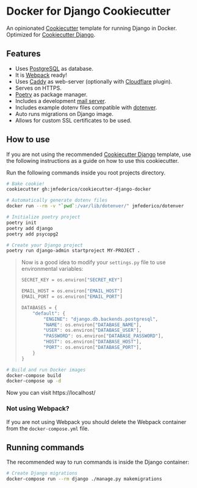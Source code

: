 # Docker for Django Cookiecutter

An opinionated [Cookiecutter](https://github.com/audreyr/cookiecutter) template for
running Django in Docker. Optimized for [Cookiecutter Django](https://github.com/jmfederico/cookiecutter-django).

## Features

* Uses [PostgreSQL](https://postgresql.org) as database.
* It is [Webpack](https://webpack.js.org) ready!
* Uses [Caddy](https://caddyserver.com) as web-server (optionally with
[Cloudflare](https://caddyserver.com/docs/tls.dns.cloudflare) plugin).
* Serves on HTTPS.
* [Poetry](https://poetry.eustace.io) as package manager.
* Includes a development [mail server](https://danfarrelly.nyc/MailDev/).
* Includes example dotenv files compatible with [dotenver](https://pypi.org/project/dotenver/).
* Auto runs migrations on Django image.
* Allows for custom SSL certificates to be used.

## How to use

If you are not using the recommended [Cookiecutter Django](https://github.com/jmfederico/cookiecutter-django)
template, use the following instructions as a guide on how to use this cookiecutter.

Run the following commands inside you root projects directory.

```bash
# Bake cookie!
cookiecutter gh:jmfederico/cookiecutter-django-docker
```

```bash
# Automatically generate dotenv files
docker run --rm -v "`pwd`:/var/lib/dotenver/" jmfederico/dotenver
```

```bash
# Initialize poetry project
poetry init
poetry add django
poetry add psycopg2
```

```bash
# Create your Django project
poetry run django-admin startproject MY-PROJECT .
```

>  Now is a good idea to modify your `settings.py` file to use environmental variables:
>
>  ```python
>  SECRET_KEY = os.environ["SECRET_KEY"]
>
>  EMAIL_HOST = os.environ["EMAIL_HOST"]
>  EMAIL_PORT = os.environ["EMAIL_PORT"]
>
>  DATABASES = {
>      "default": {
>          "ENGINE": "django.db.backends.postgresql",
>          "NAME": os.environ["DATABASE_NAME"],
>          "USER": os.environ["DATABASE_USER"],
>          "PASSWORD": os.environ["DATABASE_PASSWORD"],
>          "HOST": os.environ["DATABASE_HOST"],
>          "PORT": os.environ["DATABASE_PORT"],
>      }
>  }
>  ```

```bash
# Build and run Docker images
docker-compose build
docker-compose up -d
```

Now you can visit https://localhost/

### Not using Webpack?

If you are not using Webpack you should delete the Webpack container
from the `docker-compose.yml` file.

## Running commands

The recommended way to run commands is inside the Django container:
```bash
# Create Django migrations
docker-compose run --rm django ./manage.py makemigrations
````
